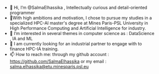 - 👋 Hi, I’m @SalmaElhassika , Intellectually curious and detail-oriented programmer
- 👀With high ambitions and motivation, I chose to pursue my studies in a specialized HPC-AI master's degree at Mines Paris-PSL University in High Performance
Computing and Artificial Intelligence for industry.
- 🌱 I’m interested in several themes in computer science as : DataScience , IA and ML 
- 💞️ I am currently looking for an industrial partner to engage with to finance HPC-IA training.
- 📫 How to reach me: through my github account : https://github.com/SalmaElhassika or my email : salma.elhassika@etu.minesparis.psl.eu

<!---
SalmaElhassika/SalmaElhassika is a ✨ special ✨ repository because its `README.md` (this file) appears on your GitHub profile.
You can click the Preview link to take a look at your changes.
--->
